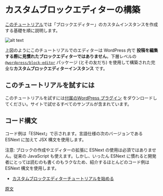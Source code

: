 <!--
# Building a custom block editor
 -->
# カスタムブロックエディターの構築

<!--
The purpose of [this tutorial](/docs/reference-guides/platform/custom-block-editor/tutorial.md) is to step through the fundamentals of creating a custom instance of a "block editor".
 -->
[このチュートリアル](https://ja.wordpress.org/team/handbook/block-editor/how-to-guides/platform/custom-block-editor/tutorial/)では「ブロックエディター」のカスタムインスタンスを作成する基礎を順に説明します。

<!--
![alt text](https://wordpress.org/gutenberg/files/2020/03/editor.png 'The Standalone Editor instance populated with example Blocks within a custom WP Admin page.')
 -->
![alt text](https://wordpress.org/gutenberg/files/2020/03/editor.png "カスタム WordPress 管理画面の中にサンプルのブロックを持つ、スタンドアロンエディターインスタンス")

<!--
The editor you will see in this tutorial (as above) is **_not_ the same Block Editor you are familiar with when creating Posts** in with WordPress. Rather it is an entirely **custom block editor instance** built using the lower-level [`@wordpress/block-editor`](https://developer.wordpress.org/block-editor/packages/packages-block-editor/) package (and friends).
 -->
上図のようにこのチュートリアルでのエディターは WordPress 内で **投稿を編集する際に見慣れたブロックエディターではありません**。下層レベルの [`@wordpress/block-editor`](https://developer.wordpress.org/block-editor/packages/packages-block-editor/) パッケージ (とその友だち) を使用して構築された完全な**カスタムブロックエディターインスタンス** です。


<!--
## Following this tutorial
 -->
## このチュートリアルを試すには
<!--
To follow along with this tutorial, you can [download the accompanying WordPress plugin](https://github.com/getdave/standalone-block-editor) which includes all of the examples for you to try on your own site.
 -->
このチュートリアルを試すには[付属のWordPress プラグイン](https://github.com/getdave/standalone-block-editor) をダウンロードしてください。サイトで試せるすべてのサンプルが含まれています。
<!--
## Code Syntax
 -->
## コード構文
<!--

Code snippets are provided in "ESNext". ESNext refers to the next versions of the language standard, plus JSX syntax.
 -->
コード例は「ESNext」で示されます。言語仕様の次のバージョンである ESNext に加えて JSX 構文を使用します。
<!--
Note that it is not required to use ESNext to create blocks or extend the editor, you can use classic JavaScript. However, once familiar with ESNext, developers find it is easier to read and write, thus most code examples you'll find use the ESNext syntax.
 -->
注意: ブロックの作成やエディターの拡張に ESNext の使用は必須ではありません。従来の JavaScript も使えます。しかし、いったん ESNext に慣れると開発者にとっては読むのも書くのもラクなため、紹介するほとんどのコード例は ESNext 構文を使用します。

<!--
-   [Start custom block editor tutorial](/docs/reference-guides/platform/custom-block-editor/tutorial.md)
 -->
- [カスタムブロックエディターチュートリアルを始める](https://ja.wordpress.org/team/handbook/block-editor/how-to-guides/platform/custom-block-editor/tutorial/)

[原文](https://github.com/WordPress/gutenberg/blob/master/docs/designers-developers/developers/platform/custom-block-editor/README.md)

